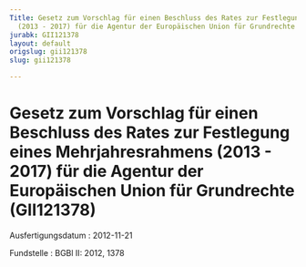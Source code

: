 ```yaml
---
Title: Gesetz zum Vorschlag für einen Beschluss des Rates zur Festlegung eines Mehrjahresrahmens
  (2013 - 2017) für die Agentur der Europäischen Union für Grundrechte
jurabk: GII121378
layout: default
origslug: gii121378
slug: gii121378

---
```


# Gesetz zum Vorschlag für einen Beschluss des Rates zur Festlegung eines Mehrjahresrahmens (2013 - 2017) für die Agentur der Europäischen Union für Grundrechte (GII121378)

Ausfertigungsdatum
:   2012-11-21

Fundstelle
:   BGBl II: 2012, 1378

